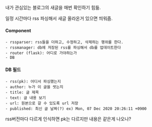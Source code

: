 내가 관심있는 블로그의 새글을 매번 확인하기 힘듦.

일정 시간마다 rss 파싱해서 새글 올라온거 있으면 띄워줌.




#### Component
```
- rssparser: rss들을 더하고, 수정하고, 삭제하는 행위를 한다.
- rssmanager: db에 저장된 rss를 파싱해서 db를 업데이트한다
- router (flask): 어디로 가야하는가
- DB
```


#### DB 필드
```
- rss(pk): 어디서 파싱했는지 
- author: 누가 이 글을 썻는지
- title: 글 제목
- text: 글 내용 보기
- url: 원본으로 갈 수 있도록 url 저장
- published: 최신 글 날짜(?) ex) Mon, 07 Dec 2020 20:26:11 +0900
```

rss버전마다 다르게 인식하면 pk는 다르지만 내용은 같은게 나오나?
